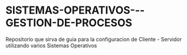 # SISTEMAS-OPERATIVOS---GESTION-DE-PROCESOS
Repositorio que sirva de guia para la configuracion de Cliente - Servidor utilizando varios Sistemas Operativos
